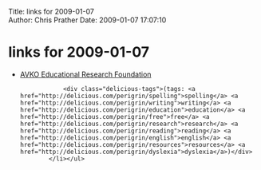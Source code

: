 Title: links for 2009-01-07  
Author: Chris Prather
Date: 2009-01-07 17:07:10

# links for 2009-01-07
<ul class="delicious"><li>
                <div class="delicious-link"><a href="http://www.avko.org/">AVKO Educational Research Foundation</a></div>
                
                <div class="delicious-tags">(tags: <a href="http://delicious.com/perigrin/spelling">spelling</a> <a href="http://delicious.com/perigrin/writing">writing</a> <a href="http://delicious.com/perigrin/education">education</a> <a href="http://delicious.com/perigrin/free">free</a> <a href="http://delicious.com/perigrin/research">research</a> <a href="http://delicious.com/perigrin/reading">reading</a> <a href="http://delicious.com/perigrin/english">english</a> <a href="http://delicious.com/perigrin/resources">resources</a> <a href="http://delicious.com/perigrin/dyslexia">dyslexia</a>)</div>
            </li></ul>
